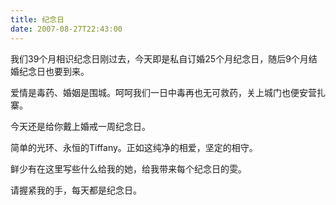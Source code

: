```yaml
---
title: 纪念日
date: 2007-08-27T22:43:00
---
```


我们39个月相识纪念日刚过去，今天即是私自订婚25个月纪念日，随后9个月结婚纪念日也要到来。
<!--more-->

爱情是毒药、婚姻是围城。呵呵我们一日中毒再也无可救药，关上城门也便安营扎寨。

今天还是给你戴上婚戒一周纪念日。

简单的光环、永恒的Tiffany。正如这纯净的相爱，坚定的相守。

鲜少有在这里写些什么给我的她，给我带来每个纪念日的雯。

请握紧我的手，每天都是纪念日。
